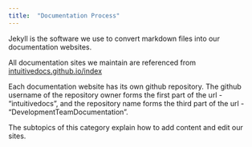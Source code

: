 ```yaml
---
title:  "Documentation Process"
---
```

Jekyll is the software we use to convert markdown files into our documentation websites.

All documentation sites we maintain are referenced from [intuitivedocs.github.io/index]

Each documentation website has its own github repository. The github username of the repository owner forms the first part of the url - “intuitivedocs”, and the repository name forms the third part of the url - “DevelopmentTeamDocumentation”.

The subtopics of this category explain how to add content and edit our sites.

[intuitivedocs.github.io/index]: http://intuitivedocs.github.io/index/
